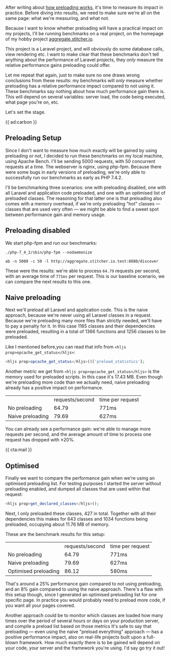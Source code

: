 After writing about [how preloading works](/blog/preloading-in-php-74), it's time to measure its impact in practice.
Before diving into results, we need to make sure we're all on the same page: what we're measuring, and what not. 

Because I want to know whether preloading will have a practical impact on my projects, I'll be running benchmarks on a real project, on the homepage of my hobby project [aggregate.stitcher.io](*https://aggregate.stitcher.io/). 

This project is a Laravel project, and will obviously do some database calls, view rendering etc. I want to make clear that these benchmarks don't tell anything about the performance of Laravel projects, they *only* measure the relative performance gains preloading could offer.

Let me repeat that again, just to make sure no one draws wrong conclusions from these results: my benchmarks will *only* measure whether preloading has a relative performance impact compared to not using it. These benchmarks say nothing about how much performance gain there is. This will depend on several variables: server load, the code being executed, what page you're on, etc.

Let's set the stage.

{{ ad:carbon }}

## Preloading Setup

Since I don't want to measure how much exactly will be gained by using preloading or not, I decided to run these benchmarks on my local machine, using Apache Bench. I'll be sending 5000 requests, with 50 concurrent requests at a time.
 The webserver is nginx, using php-fpm. Because there were some bugs in early versions of preloading, we're only able to successfully run our benchmarks as early as PHP 7.4.2.

I'll be benchmarking three scenarios: one with preloading disabled, one with all Laravel and application code preloaded, and one with an optimised list of preloaded classes. The reasoning for that latter one is that preloading also comes with a memory overhead, if we're only preloading "hot" classes — classes that are used very often — we might be able to find a sweet spot between performance gain and memory usage.

## Preloading disabled

We start php-fpm and run our benchmarks:

```
./php-7_4_2/sbin/php-fpm --nodaemonize

ab -n 5000 -c 50 -l http://aggregate.stitcher.io.test:8080/discover
```

These were the results: we're able to process `64.79` requests per second, with an average time of `771ms` per request.
This is our baseline scenario, we can compare the next results to this one.

## Naive preloading

Next we'll preload all Laravel and application code. This is the naive approach, because we're never using all Laravel classes in a request. Because we're preloading many more files than strictly needed, we'll have to pay a penalty for it. In this case 1165 classes and their dependencies were preloaded, resulting in a total of 1366 functions and 1256 classes to be preloaded.

Like I mentioned before,you can read that info from `<hljs prop>opcache_get_status</hljs>`:

```php
<hljs prop>opcache_get_status</hljs>()['preload_statistics'];
```

Another metric we get from `<hljs prop>opcache_get_status</hljs>` is the memory used for preloaded scripts. In this case it's 17.43 MB.
Even though we're preloading more code than we actually need, naive preloading already has a positive impact on performance.


<table>
<tr class="table-head">
    <td></td>
    <td class="right">requests/second</td>
    <td class="right">time per request</td>
</tr>
<tr>
    <td>No preloading</td>
    <td class="right">64.79</td>
    <td class="right">771ms</td>
</tr>
<tr>
    <td>Naive preloading</td>
    <td class="right">79.69</td>
    <td class="right">627ms</td>
</tr>
</table>

You can already see a performance gain: we're able to manage more requests per second, and the average amount of time to process one request has dropped with ±20%.

{{ cta:mail }}

## Optimised

Finally we want to compare the performance gain when we're using an optimised preloading list. For testing purposes I started the server without preloading enabled, and dumped all classes that are used within that request:

```php
<hljs prop>get_declared_classes</hljs>();
```

Next, I only preloaded these classes, 427 in total. Together with all their dependencies this makes for 643 classes and 1034 functions being preloaded, occupying about 11.76 MB of memory.

These are the benchmark results for this setup:

<table>
<tr class="table-head">
    <td></td>
    <td class="right">requests/second</td>
    <td class="right">time per request</td>
</tr>
<tr>
    <td>No preloading</td>
    <td class="right">64.79</td>
    <td class="right">771ms</td>
</tr>
<tr>
    <td>Naive preloading</td>
    <td class="right">79.69</td>
    <td class="right">627ms</td>
</tr>
<tr>
    <td>Optimised preloading</td>
    <td class="right">86.12</td>
    <td class="right">580ms</td>
</tr>
</table>

That's around a 25% performance gain compared to not using preloading, and an 8% gain compared to using the naive approach. There's a flaw with this setup though, since I generated an optimised preloading list for one specific page. In practice you would probably need to preload more code, if you want all your pages covered.

Another approach could be to monitor which classes are loaded how many times over the period of several hours or days on your production server, and compile a preload list based on those metrics
It's safe to say that preloading — even using the naive "preload everything" approach — has a positive performance impact, also on real-life projects built upon a full-blown framework.
How much exactly there is to be gained will depend on your code, your server and the framework you're using. I'd say go try it out! 
